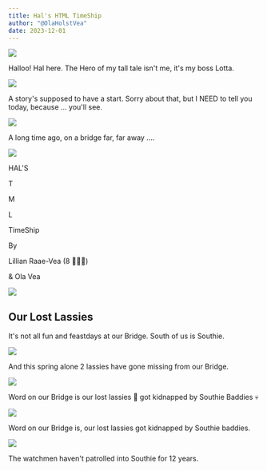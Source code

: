 ```yaml
---
title: Hal's HTML TimeShip
author: "@OlaHolstVea"
date: 2023-12-01
---
```



![](https://pbs.twimg.com/media/GAQ7mt2XIAA22om?format=jpg&name=900x900)

Halloo!
Hal here.
The Hero
of my tall
tale isn't
me, it's my boss Lotta.


![](https://pbs.twimg.com/media/GAQ8LRnXAAAVHQm?format=jpg&name=small)

A story's supposed
to have a start.
Sorry about
that, but I
NEED to tell
you today, because ... you'll see.

![](https://pbs.twimg.com/media/GAQ8u-gWUAAQCN-?format=jpg&name=small)


A long time ago, on a bridge
far, far away
....

![](https://pbs.twimg.com/media/GAQ9MnDXwAAwyLC?format=jpg&name=small)



HAL'S

T

M

L

TimeShip

By

Lillian Raae-Vea (8 🏴‍☠️👸)

& Ola Vea


![](https://pbs.twimg.com/media/GAWo4vFW0AAe5_X?format=jpg&name=small)

## Our Lost Lassies

It's not all fun
and feastdays at
our Bridge.
South of us is
Southie.


![](https://pbs.twimg.com/media/GAbWoMlWcAAtWBK?format=jpg&name=small)

And this
spring
alone
2 lassies
have gone
missing from
our Bridge.

![](https://pbs.twimg.com/media/GAbWoMlWcAAtWBK?format=jpg&name=small)


Word on our
Bridge is
our lost lassies 💙
got kidnapped by
Southie Baddies 💀



![](https://pbs.twimg.com/media/GAf9LSLWMAAh-nW?format=jpg&name=small)

Word on
our Bridge is,
our lost lassies
got kidnapped by
Southie baddies.


![](https://pbs.twimg.com/media/GAweVtbXYAEIl3y?format=jpg&name=900x900)

The watchmen
haven't
patrolled
into
Southie
for 12 years.
